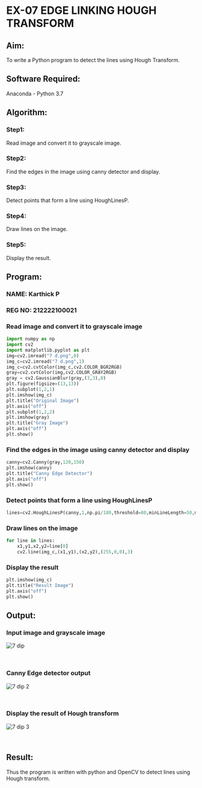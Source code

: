 # EX-07 EDGE LINKING HOUGH TRANSFORM
## Aim:
To write a Python program to detect the lines using Hough Transform.

## Software Required:
Anaconda - Python 3.7

## Algorithm:
### Step1:
Read image and convert it to grayscale image.

### Step2:
Find the edges in the image using canny detector and display.

### Step3:
Detect points that form a line using HoughLinesP.

### Step4:
Draw lines on the image.

### Step5:
Display the result.

## Program:
 ### NAME: Karthick P
 ### REG NO: 212222100021

### Read image and convert it to grayscale image
```PYTHON
import numpy as np
import cv2
import matplotlib.pyplot as plt
img=cv2.imread("7 d.png",0)
img_c=cv2.imread("7 d.png",1)
img_c=cv2.cvtColor(img_c,cv2.COLOR_BGR2RGB)
gray=cv2.cvtColor(img,cv2.COLOR_GRAY2RGB)
gray = cv2.GaussianBlur(gray,(3,3),0)
plt.figure(figsize=(13,13))
plt.subplot(1,2,1)
plt.imshow(img_c)
plt.title("Original Image")
plt.axis("off")
plt.subplot(1,2,2)
plt.imshow(gray)
plt.title("Gray Image")
plt.axis("off")
plt.show()
```
### Find the edges in the image using canny detector and display
```PYTHON
canny=cv2.Canny(gray,120,150)
plt.imshow(canny)
plt.title("Canny Edge Detector")
plt.axis("off")
plt.show()
```
### Detect points that form a line using HoughLinesP
```PYTHON
lines=cv2.HoughLinesP(canny,1,np.pi/180,threshold=80,minLineLength=50,maxLineGap=250)
```
### Draw lines on the image
```PYTHON
for line in lines:
    x1,y1,x2,y2=line[0]
    cv2.line(img_c,(x1,y1),(x2,y2),(255,0,0),3)
```
### Display the result
```PYTHON
plt.imshow(img_c)
plt.title("Result Image")
plt.axis("off")
plt.show()
```
## Output:

### Input image and grayscale image
![7 dip ](https://github.com/KRISHNARAJ-D/Edge-Linking-using-Hough-Transformm/assets/119559695/04761f8b-68ad-4588-9be7-b4d94df3bdd0)


<br>

### Canny Edge detector output
![7 dip 2](https://github.com/KRISHNARAJ-D/Edge-Linking-using-Hough-Transformm/assets/119559695/2a73cca1-9db6-4701-a119-1dd987d11961)



<br>

### Display the result of Hough transform
![7 dip 3](https://github.com/KRISHNARAJ-D/Edge-Linking-using-Hough-Transformm/assets/119559695/05f02611-f354-40e0-9332-b836af92d281)



<br>

## Result:
Thus the program is written with python and OpenCV to detect lines using Hough transform.

